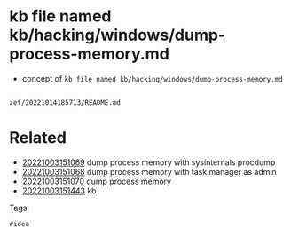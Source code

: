 # kb file named kb/hacking/windows/dump-process-memory.md

- concept of `kb file named kb/hacking/windows/dump-process-memory.md`

```
```

` zet/20221014185713/README.md `

# Related

- [20221003151069](/zet/20221003151069/README.md) dump process memory with sysinternals procdump
- [20221003151068](/zet/20221003151068/README.md) dump process memory with task manager as admin
- [20221003151070](/zet/20221003151070/README.md) dump process memory
- [20221003151443](/zet/20221003151443/README.md) kb

Tags:

    #idea

